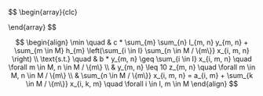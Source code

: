 
$$
\begin{array}{clc}

\end{array}
$$

$$
\begin{align}
  \min \quad & c * \sum_{m} \sum_{n} l_{m, n} y_{m, n} + \sum_{m \in M} h_{m} \left(\sum_{i \in I} \sum_{n \in M / \{m\}} x_{i, m, n} \right) \\
  \text{s.t.} \quad & b * y_{m, n} \geq \sum_{i \in I} x_{i, m, n} \quad \forall m \in M, n \in M / \{m\} \\
  & y_{m, n} \leq 10 z_{m, n} \quad \forall m \in M, n \in M / \{m\} \\
  & \sum_{n \in M / \{m\}} x_{i, m, n} = a_{i, m} + \sum_{k \in M / \{m\}} x_{i, k, m} \quad \forall i \in I, m \in M
\end{align}
$$
